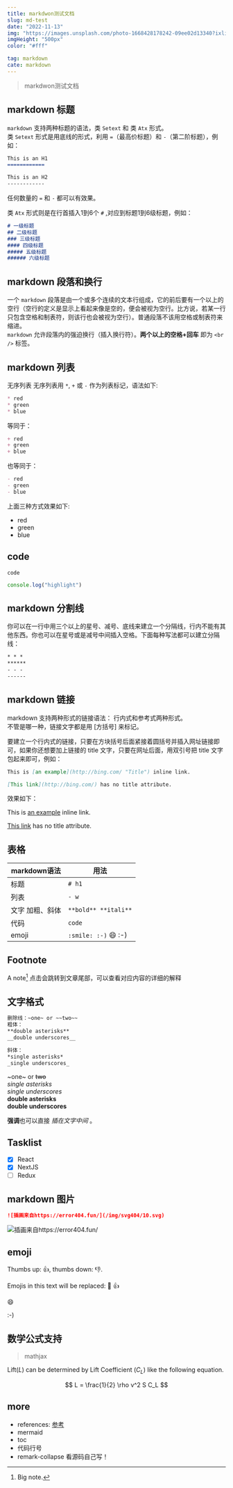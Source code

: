 ```yaml
---
title: markdwon测试文档
slug: md-test
date: "2022-11-13"
img: "https://images.unsplash.com/photo-1668428178242-09ee02d13340?ixlib=rb-4.0.3&ixid=MnwxMjA3fDB8MHxwaG90by1wYWdlfHx8fGVufDB8fHx8&auto=format&fit=crop&w=870&q=80"
imgHeight: "500px"
color: "#fff"

tag: markdown
cate: markdown
---
```


> markdwon测试文档

## markdown 标题
`markdown` 支持两种标题的语法，类 `Setext` 和 类 `Atx` 形式。  
类 `Setext` 形式是用底线的形式，利用 `=`（最高价标题）和 `-`（第二阶标题），例如：
```markdown
This is an H1
============

This is an H2
------------
```
任何数量的 `=` 和 `-` 都可以有效果。

类 `Atx` 形式则是在行首插入1到6个 `#` ,对应到标题1到6级标题，例如：
```markdown
# 一级标题
## 二级标题
### 三级标题
#### 四级标题
##### 五级标题
###### 六级标题
```

## markdown 段落和换行
一个 `markdown` 段落是由一个或多个连续的文本行组成，它的前后要有一个以上的空行（空行的定义是显示上看起来像是空的，便会被视为空行。比方说，若某一行只包含空格和制表符，则该行也会被视为空行）。普通段落不该用空格或制表符来缩进。  
`markdown` 允许段落内的强迫换行（插入换行符）。**两个以上的空格+回车** 即为 `<br />` 标签。  

## markdown 列表
无序列表
无序列表用 `*`, `+` 或 `-` 作为列表标记，语法如下:
```md
* red
* green
* blue
```
等同于：
```md
+ red
+ green
+ blue
```
也等同于：
```md
- red
- green
- blue
```
上面三种方式效果如下: 
- red
- green
- blue

## code

`code`

```js
console.log("highlight")
```
## markdown 分割线
你可以在一行中用三个以上的星号、减号、底线来建立一个分隔线，行内不能有其他东西。你也可以在星号或是减号中间插入空格。下面每种写法都可以建立分隔线：
```md
* * *
******
- - -
------
```
## markdown 链接
markdown 支持两种形式的链接语法： 行内式和参考式两种形式。  
不管是哪一种，链接文字都是用 [方括号] 来标记。  

要建立一个行内式的链接，只要在方块括号后面紧接着圆括号并插入网址链接即可，如果你还想要加上链接的 title 文字，只要在网址后面，用双引号把 title 文字包起来即可，例如：
```md
This is [an example](http://bing.com/ "Title") inline link.

[This link](http://bing.com/) has no title attribute.
```
效果如下：

This is [an example](http://bing.com/ "Title") inline link.

[This link](http://bing.com/) has no title attribute.

## 表格

|markdown语法|用法|
|---|---|
|标题|`# h1`|
|列表|`- w`|
|文字 加粗、斜体|`**bold** **itali**`|
|代码|`code`|
|emoji| `:smile: :-)` :smile: :-) |

## Footnote

A note[^footenote1] 点击会跳转到文章尾部，可以查看对应内容的详细的解释

[^footenote1]: Big note. 

## 文字格式

```md
删除线：~one~ or ~~two~~
粗体：
**double asterisks**
__double underscores__

斜体：
*single asterisks*
_single underscores_
```
~one~ or ~~two~~  
*single asterisks*  
_single underscores_  
**double asterisks**  
__double underscores__  

**强调**也可以直接 *插在文字中间* 。

## Tasklist

* [x] React
* [x] NextJS
* [ ] Redux

## markdown 图片

```md
![插画来自https://error404.fun/](/img/svg404/10.svg)
```

![插画来自https://error404.fun/](/img/svg404/10.svg)

## emoji

Thumbs up: :+1:, thumbs down: :-1:.

Emojis in this text will be replaced: :dog: :+1:

:smile:

:-)

## 数学公式支持

> mathjax

Lift($L$) can be determined by Lift Coefficient ($C_L$) like the following
equation.

$$
L = \frac{1}{2} \rho v^2 S C_L
$$


## more

- references: [参考](https://github.com/Xunnamius/unified-utils/tree/main/packages/remark-renumber-references)
- mermaid
- toc
- 代码行号
- remark-collapse 看源码自己写！
